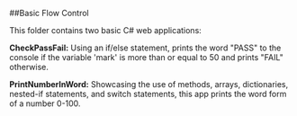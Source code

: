 ##Basic Flow Control

This folder contains two basic C# web applications:

**CheckPassFail:** Using an if/else statement, prints the word "PASS" to the console if the variable 'mark' is more than or equal to 50 and prints "FAIL" otherwise.

**PrintNumberInWord:** Showcasing the use of methods, arrays, dictionaries, nested-if statements, and switch statements, this app prints the word form of a number 0-100.
